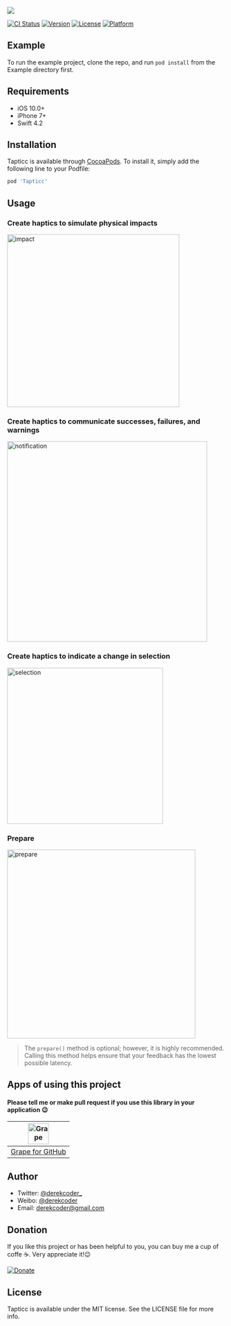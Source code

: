 ![](/Tapticc/Assets/tapticc.png)

[![CI Status](https://img.shields.io/travis/derekcoder@gmail.com/Tapticc.svg?style=flat)](https://travis-ci.org/derekcoder@gmail.com/Tapticc)
[![Version](https://img.shields.io/cocoapods/v/Tapticc.svg?style=flat)](https://cocoapods.org/pods/Tapticc)
[![License](https://img.shields.io/cocoapods/l/Tapticc.svg?style=flat)](https://cocoapods.org/pods/Tapticc)
[![Platform](https://img.shields.io/cocoapods/p/Tapticc.svg?style=flat)](https://cocoapods.org/pods/Tapticc)

## Example

To run the example project, clone the repo, and run `pod install` from the Example directory first.

## Requirements

- iOS 10.0+
- iPhone 7+
- Swift 4.2

## Installation

Tapticc is available through [CocoaPods](https://cocoapods.org). To install
it, simply add the following line to your Podfile:

```ruby
pod 'Tapticc'
```

## Usage

### Create haptics to simulate physical impacts

<img src="/Tapticc/Assets/impact.png" alt="impact" width="398" />

### Create haptics to communicate successes, failures, and warnings

<img src="/Tapticc/Assets/notification.png" alt="notification" width="462" />

### Create haptics to indicate a change in selection

<img src="/Tapticc/Assets/selection.png" alt="selection" width="360" />

### Prepare

<img src="/Tapticc/Assets/prepare.png" alt="prepare" width="435" />

> The `prepare()` method is optional; however, it is highly recommended. Calling this method helps ensure that your feedback has the lowest possible latency.

## Apps of using this project

#### Please tell me or make pull request if you use this library in your application 😉 

|<img alt="Grape" src="https://is3-ssl.mzstatic.com/image/thumb/Purple118/v4/42/13/05/42130514-94ae-6047-197d-760728ff2602/source/100x100bb.jpg" width="48">| 
| :---: |
| [Grape for GitHub](https://itunes.apple.com/app/apple-store/id1371929193?mt=8) | 

## Author

- Twitter: [@derekcoder_](https://twitter.com/derekcoder_)
- Weibo: [@derekcoder](https://weibo.com/u/6155322764)
- Email: derekcoder@gmail.com

## Donation
If you like this project or has been helpful to you, you can buy me a cup of coffe ☕️. Very appreciate it!😉 

[![Donate](https://img.shields.io/badge/Donate-PayPal-green.svg)](http://paypal.me/derekcoder)

## License

Tapticc is available under the MIT license. See the LICENSE file for more info.
